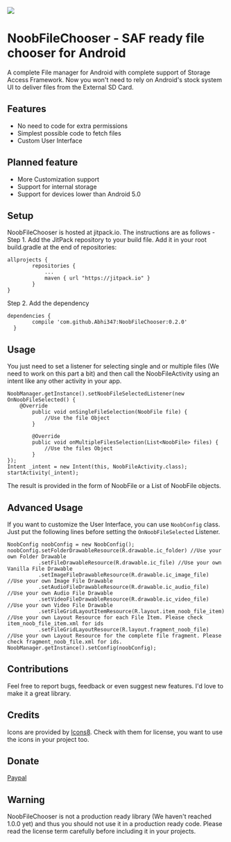 [![](https://jitpack.io/v/Abhi347/NoobFileChooser.svg)](https://jitpack.io/#Abhi347/NoobFileChooser)

# NoobFileChooser - SAF ready file chooser for Android
A complete File manager for Android with complete support of Storage Access Framework. Now you won't need to rely on Android's stock system UI to deliver files from the External SD Card. 

## Features
 * No need to code for extra permissions
 * Simplest possible code to fetch files
 * Custom User Interface

## Planned feature
 * More Customization support
 * Support for internal storage
 * Support for devices lower than Android 5.0

## Setup
NoobFileChooser is hosted at jitpack.io. The instructions are as follows -   
Step 1. Add the JitPack repository to your build file. Add it in your root build.gradle at the end of repositories:

    allprojects {
		    repositories {
    			...
		    	maven { url "https://jitpack.io" }
    		}
    }

Step 2. Add the dependency

    dependencies {
	        compile 'com.github.Abhi347:NoobFileChooser:0.2.0'
	  }

## Usage
You just need to set a listener for selecting single and or multiple files (We need to work on this part a bit) and then call the NoobFileActivity using an intent like any other activity in your app.

    NoobManager.getInstance().setNoobFileSelectedListener(new OnNoobFileSelected() {
        @Override
            public void onSingleFileSelection(NoobFile file) {
                //Use the file Object
            }

            @Override
            public void onMultipleFilesSelection(List<NoobFile> files) {
                //Use the files Object
            }
    });
    Intent _intent = new Intent(this, NoobFileActivity.class);
    startActivity(_intent);
    
The result is provided in the form of NoobFile or a List of NoobFile objects.

## Advanced Usage
If you want to customize the User Interface, you can use `NoobConfig` class. Just put the following lines before setting the `OnNoobFileSelected` Listener.

    NoobConfig noobConfig = new NoobConfig();
    noobConfig.setFolderDrawableResource(R.drawable.ic_folder) //Use your own Folder Drawable
              .setFileDrawableResource(R.drawable.ic_file) //Use your own Vanilla File Drawable
              .setImageFileDrawableResource(R.drawable.ic_image_file) //Use your own Image File Drawable
              .setAudioFileDrawableResource(R.drawable.ic_audio_file) //Use your own Audio File Drawable
              .setVideoFileDrawableResource(R.drawable.ic_video_file) //Use your own Video File Drawable
              .setFileGridLayoutItemResource(R.layout.item_noob_file_item) //Use your own Layout Resource for each File Item. Please check item_noob_file_item.xml for ids
              .setFileGridLayoutResource(R.layout.fragment_noob_file) //Use your own Layout Resource for the complete file fragment. Please check fragment_noob_file.xml for ids.
    NoobManager.getInstance().setConfig(noobConfig);

## Contributions
Feel free to report bugs, feedback or even suggest new features. I'd love to make it a great library.

## Credits
Icons are provided by [Icons8](https://icons8.com/web-app/12245/Image-File). Check with them for license, you want to use the icons in your project too.

## Donate
[Paypal](https://paypal.me/Abhi347/5)

## Warning
NoobFileChooser is not a production ready library (We haven't reached 1.0.0 yet) and thus you should not use it in a production ready code. Please read the license term carefully before including it in your projects.
